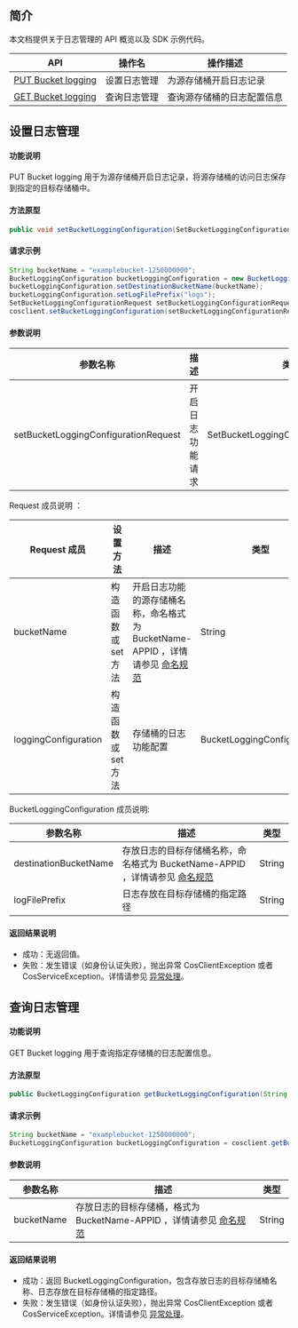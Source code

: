 

## 简介

本文档提供关于日志管理的 API 概览以及 SDK 示例代码。

| API                                                          | 操作名       | 操作描述                   |
| ------------------------------------------------------------ | ------------ | -------------------------- |
| [PUT Bucket logging](https://intl.cloud.tencent.com/document/product/436/17054) | 设置日志管理 | 为源存储桶开启日志记录     |
| [GET Bucket logging](https://intl.cloud.tencent.com/document/product/436/17053) | 查询日志管理 | 查询源存储桶的日志配置信息 |

## 设置日志管理

#### 功能说明

PUT Bucket logging 用于为源存储桶开启日志记录，将源存储桶的访问日志保存到指定的目标存储桶中。

#### 方法原型

```java
public void setBucketLoggingConfiguration(SetBucketLoggingConfigurationRequest setBucketLoggingConfigurationRequest);
```

#### 请求示例

```java
String bucketName = "examplebucket-1250000000";
BucketLoggingConfiguration bucketLoggingConfiguration = new BucketLoggingConfiguration();
bucketLoggingConfiguration.setDestinationBucketName(bucketName);
bucketLoggingConfiguration.setLogFilePrefix("logs");
SetBucketLoggingConfigurationRequest setBucketLoggingConfigurationRequest = new SetBucketLoggingConfigurationRequest(bucketName, bucketLoggingConfiguration);
cosclient.setBucketLoggingConfiguration(setBucketLoggingConfigurationRequest);
```

#### 参数说明

| 参数名称                             | 描述             | 类型                                 |
| ------------------------------------ | ---------------- | ------------------------------------ |
| setBucketLoggingConfigurationRequest | 开启日志功能请求 | SetBucketLoggingConfigurationRequest |

Request 成员说明 ：

| Request 成员         | 设置方法            | 描述                                                         | 类型                       |
| -------------------- | ------------------- | ------------------------------------------------------------ | -------------------------- |
| bucketName           | 构造函数或 set 方法 | 开启日志功能的源存储桶名称，命名格式为 BucketName-APPID ，详情请参见 [命名规范](https://intl.cloud.tencent.com/document/product/436/13312) | String                     |
| loggingConfiguration | 构造函数或 set 方法 | 存储桶的日志功能配置                                         | BucketLoggingConfiguration |

BucketLoggingConfiguration 成员说明:

| 参数名称              | 描述                                                         | 类型   |
| --------------------- | ------------------------------------------------------------ | ------ |
| destinationBucketName | 存放日志的目标存储桶名称，命名格式为 BucketName-APPID ，详情请参见 [命名规范](https://intl.cloud.tencent.com/document/product/436/13312) | String |
| logFilePrefix         | 日志存放在目标存储桶的指定路径                               | String |

#### 返回结果说明

- 成功：无返回值。
- 失败：发生错误（如身份认证失败），抛出异常 CosClientException 或者 CosServiceException。详情请参见 [异常处理](https://intl.cloud.tencent.com/document/product/436/30599)。

## 查询日志管理

#### 功能说明

GET Bucket logging 用于查询指定存储桶的日志配置信息。

#### 方法原型

```java
public BucketLoggingConfiguration getBucketLoggingConfiguration(String bucketName);
```

#### 请求示例

```java
String bucketName = "examplebucket-1250000000";
BucketLoggingConfiguration bucketLoggingConfiguration = cosclient.getBucketLoggingConfiguration(bucketName);
```

#### 参数说明

| 参数名称   | 描述                                                         | 类型   |
| ---------- | ------------------------------------------------------------ | ------ |
| bucketName | 存放日志的目标存储桶，格式为 BucketName-APPID ，详情请参见 [命名规范](https://intl.cloud.tencent.com/document/product/436/13312) | String |

#### 返回结果说明

- 成功：返回 BucketLoggingConfiguration，包含存放日志的目标存储桶名称、日志存放在目标存储桶的指定路径。
- 失败：发生错误（如身份认证失败），抛出异常 CosClientException 或者 CosServiceException。详情请参见 [异常处理](https://intl.cloud.tencent.com/document/product/436/30599)。
